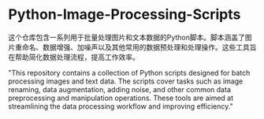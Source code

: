 # Python-Image-Processing-Scripts
这个仓库包含一系列用于批量处理图片和文本数据的Python脚本。脚本涵盖了图片重命名、数据增强、加噪声以及其他常用的数据预处理和处理操作。这些工具旨在帮助简化数据处理流程，提高工作效率。

"This repository contains a collection of Python scripts designed for batch processing images and text data. The scripts cover tasks such as image renaming, data augmentation, adding noise, and other common data preprocessing and manipulation operations. These tools are aimed at streamlining the data processing workflow and improving efficiency."
